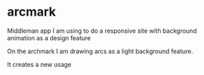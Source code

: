 arcmark
=======

Middleman app I am using to do a responsive site with background animation as a design feature


On the archmark I am drawing arcs as a light background feature. 

It creates a new usage 
